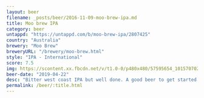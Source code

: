 ```yaml
---
layout: beer
filename: _posts/beer/2016-11-09-moo-brew-ipa.md
title: Moo brew IPA
category: beer
untappd: "https://untappd.com/b/moo-brew-ipa/2807425"
country: "Australia"
brewery: "Moo Brew"
breweryURL: "/brewery/moo-brew.html"
style: "IPA - International"
score: 7.5
img: https://scontent.xx.fbcdn.net/v/t1.0-0/p480x480/57595654_10157070262828745_2876092916684554240_n.jpg?_nc_cat=101&_nc_ht=scontent.xx&oh=44dbda48a8854c63cee4a17c85770039&oe=5D8BAD27
beer-date: "2019-04-22"
desc: "Bitter west coast IPA but well done. A good beer to get started with IPA"
permalink: /beer/:title.html
---
```

